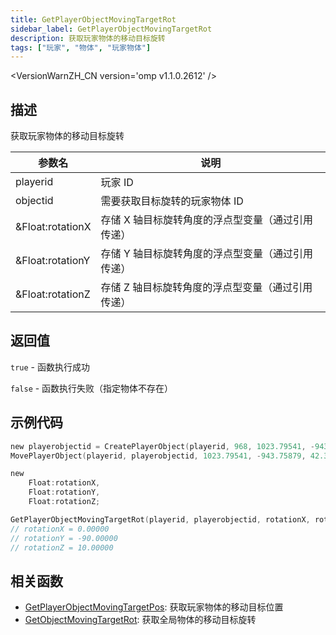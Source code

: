 ```yaml
---
title: GetPlayerObjectMovingTargetRot
sidebar_label: GetPlayerObjectMovingTargetRot
description: 获取玩家物体的移动目标旋转
tags: ["玩家", "物体", "玩家物体"]
---
```


<VersionWarnZH_CN version='omp v1.1.0.2612' />

## 描述

获取玩家物体的移动目标旋转

| 参数名           | 说明                                              |
| ---------------- | ------------------------------------------------- |
| playerid         | 玩家 ID                                           |
| objectid         | 需要获取目标旋转的玩家物体 ID                     |
| &Float:rotationX | 存储 X 轴目标旋转角度的浮点型变量（通过引用传递） |
| &Float:rotationY | 存储 Y 轴目标旋转角度的浮点型变量（通过引用传递） |
| &Float:rotationZ | 存储 Z 轴目标旋转角度的浮点型变量（通过引用传递） |

## 返回值

`true` - 函数执行成功

`false` - 函数执行失败（指定物体不存在）

## 示例代码

```c
new playerobjectid = CreatePlayerObject(playerid, 968, 1023.79541, -943.75879, 42.31450,   0.00000, 0.00000, 10.00000);
MovePlayerObject(playerid, playerobjectid, 1023.79541, -943.75879, 42.31450,  0.8,   0.00000, -90.00000, 10.00000);

new
    Float:rotationX,
    Float:rotationY,
    Float:rotationZ;

GetPlayerObjectMovingTargetRot(playerid, playerobjectid, rotationX, rotationY, rotationZ);
// rotationX = 0.00000
// rotationY = -90.00000
// rotationZ = 10.00000
```

## 相关函数

- [GetPlayerObjectMovingTargetPos](GetPlayerObjectMovingTargetPos): 获取玩家物体的移动目标位置
- [GetObjectMovingTargetRot](GetObjectMovingTargetRot): 获取全局物体的移动目标旋转
